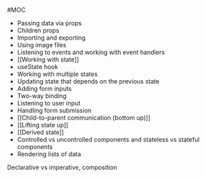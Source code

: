 #MOC
 - Passing data via props
 - Children props
 - Importing and exporting
 - Using image files
 - Listening to events and working with event handlers
 - [[Working with state]]
 - useState hook
 - Working with multiple states
 - Updating state that depends on the previous state
 - Adding form inputs
 - Two-way binding
 - Listening to user input
 - Handling form submission
 - [[Child-to-parent communication (bottom up)]]
 - [[Lifting state up]]
 - [[Derived state]]
 - Controlled vs uncontrolled components and stateless vs stateful components
 - Rendering lists of data


Declarative vs imperative, composition